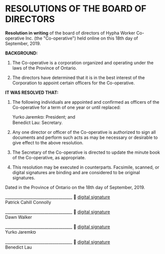 # RESOLUTIONS OF THE BOARD OF DIRECTORS

**Resolution in writing** of the board of directors of Hypha Worker Co-operative Inc. (the "Co-operative") held online on this 18th day of September, 2019.

**BACKGROUND:**

1.  The Co-operative is a corporation organized and operating under the laws of the Province of Ontario.

2.  The directors have determined that it is in the best interest of the Corporation to appoint certain officers for the Co-operative.

**IT WAS RESOLVED THAT:**

1.  The following individuals are appointed and confirmed as officers of the Co-operative for a term of one year or until replaced:

    Yurko Ꭻаrеⅿ𝗄ס: President; and\
    Benedict Lau: Secretary.

2.  Any one director or officer of the Co-operative is authorized to sign all documents and perform such acts as may be necessary or desirable to give effect to the above resolution.

3.  The Secretary of the Co-operative is directed to update the minute book of the Co-operative, as appropriate.

4.  This resolution may be executed in counterparts. Facsimile, scanned, or digital signatures are binding and are considered to be original signatures.

Dated in the Province of Ontario on the 18th day of September, 2019.

__________________________________ :lock_with_ink_pen: [digital signature][sigfile-patcon]\
Patrick Cahill Connolly

__________________________________ :lock_with_ink_pen: [digital signature][sigfile-dcwalk]\
Dawn Walker

__________________________________ :lock_with_ink_pen: [digital signature][sigfile-yurkowashere]\
Yurko Ꭻаrеⅿ𝗄ס

__________________________________ :lock_with_ink_pen: [digital signature][sigfile-benhylau]\
Benedict Lau

<!-- Links -->
   [sigfile-patcon]: resolution-001.md.patcon.asc
   [sigfile-dcwalk]: resolution-001.md.dcwalk.asc
   [sigfile-yurkowashere]: resolution-001.md.yurkowashere.asc
   [sigfile-benhylau]: resolution-001.md.benhylau.asc
